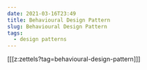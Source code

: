 ```yaml
---
date: 2021-03-16T23:49
title: Behavioural Design Pattern
slug: Behavioural Design Pattern
tags:
  - design patterns
---
```

[[[z:zettels?tag=behavioural-design-pattern]]]
